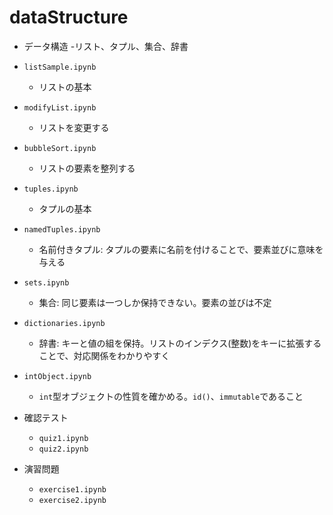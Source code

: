 # dataStructure
- データ構造
    -リスト、タプル、集合、辞書

- `listSample.ipynb`
    - リストの基本
- `modifyList.ipynb`
    - リストを変更する
- `bubbleSort.ipynb`
    - リストの要素を整列する
- `tuples.ipynb`
    - タプルの基本
- `namedTuples.ipynb`
    - 名前付きタプル: タプルの要素に名前を付けることで、要素並びに意味を与える
- `sets.ipynb`
    - 集合: 同じ要素は一つしか保持できない。要素の並びは不定
- `dictionaries.ipynb`
    - 辞書: キーと値の組を保持。リストのインデクス(整数)をキーに拡張することで、対応関係をわかりやすく
- `intObject.ipynb`
    - `int`型オブジェクトの性質を確かめる。`id()`、`immutable`であること
- 確認テスト
    - `quiz1.ipynb`
    - `quiz2.ipynb`
- 演習問題
    - `exercise1.ipynb`
    - `exercise2.ipynb`